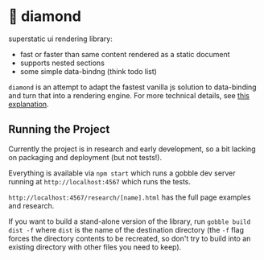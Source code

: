 # 💎 diamond

superstatic ui rendering library:

* fast or faster than same content rendered as a static document
* supports nested sections
* some simple data-bindng (think todo list)

`diamond` is an attempt to adapt the fastest vanilla js solution to 
data-binding and turn that into a rendering engine. For more technical details, 
see [this explanation](./HOW-IT-WORKS.md).

## Running the Project

Currently the project is in research and early development, so a bit lacking on
packaging and deployment (but not tests!).

Everything is available via `npm start` which runs a gobble dev server running
at `http://localhost:4567` which runs the tests.
 
`http://localhost:4567/research/[name].html` has the full page examples and research.

If you want to build a stand-alone version of the library, run 
`gobble build dist -f` where `dist` is the name of the destination directory
 (the `-f` flag forces the directory contents to be recreated, so don't try to build
 into an existing directory with other files you need to keep). 


